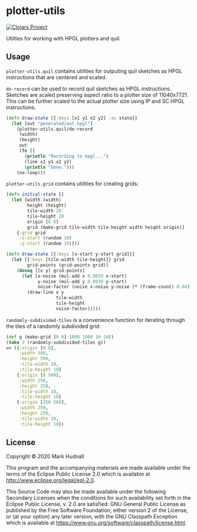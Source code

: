 # plotter-utils

[![Clojars Project](https://img.shields.io/clojars/v/plotter-utils.svg)](https://clojars.org/plotter-utils)

Utilties for working with HPGL plotters and quil.

## Usage

`plotter-utils.quil` contains utilities for outputing quil sketches as HPGL
instructions that are centered and scaled.

`do-record` can be used to record quil sketches as HPGL instructions. Sketches
are scaled preserving aspect ratio to a plotter size of 11040x7721. This can be
further scaled to the actual plotter size using IP and SC HPGL instructions.

```clj
(defn draw-state [{:keys [x1 y1 x2 y2] :as state}]
  (let [out "generated/out.hpgl"]
    (plotter-utils.quil/do-record
     (width)
     (height)
     out
     (fn []
       (println "Recording to hpgl...")
       (line x1 y1 x2 y2)
       (println "Done.")))
    (no-loop)))
```

`plotter-utils.grid` contains utilities for creating grids:

```clj
(defn initial-state []
  (let [width (width)
        height (height)
        tile-width 20
        tile-height 20
        origin [0 0]
        grid (make-grid tile-width tile-height width height origin)]
    {:grid grid
     :x-start (random 10)
     :y-start (random 10)}))

(defn draw-state [{:keys [x-start y-start grid]}]
  (let [{:keys [tile-width tile-height]} grid
        grid-points (grid-points grid)]
    (doseq [[x y] grid-points]
      (let [x-noise (mul-add x 0.0030 x-start)
            y-noise (mul-add y 0.0030 y-start)
            noise-factor (noise x-noise y-noise (* (frame-count) 0.04))]
        (draw-line x y
                   tile-width
                   tile-height
                   noise-factor)))))
```

`randomly-subdivided-tiles` is a convenience function for iterating through
the tiles of a randomly subdivided grid:

```clj
(def g (make-grid [0 0] 1000 1000 10 10))
(take 3 (randomly-subdivided-tiles g))
=> ({:origin [0 0],
     :width 500,
     :height 500,
     :tile-width 10,
     :tile-height 10}
    {:origin [0 500],
     :width 250,
     :height 250,
     :tile-width 10,
     :tile-height 10}
    {:origin [250 500],
     :width 250,
     :height 250,
     :tile-width 10,
     :tile-height 10})
```

## License

Copyright © 2020 Mark Hudnall

This program and the accompanying materials are made available under the
terms of the Eclipse Public License 2.0 which is available at
http://www.eclipse.org/legal/epl-2.0.

This Source Code may also be made available under the following Secondary
Licenses when the conditions for such availability set forth in the Eclipse
Public License, v. 2.0 are satisfied: GNU General Public License as published by
the Free Software Foundation, either version 2 of the License, or (at your
option) any later version, with the GNU Classpath Exception which is available
at https://www.gnu.org/software/classpath/license.html.
